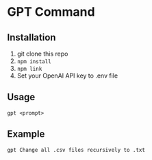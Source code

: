 # GPT Command

## Installation

1. git clone this repo
2. `npm install`
3. `npm link`
4. Set your OpenAI API key to .env file

## Usage

```
gpt <prompt>
```

## Example

```
gpt Change all .csv files recursively to .txt
```
